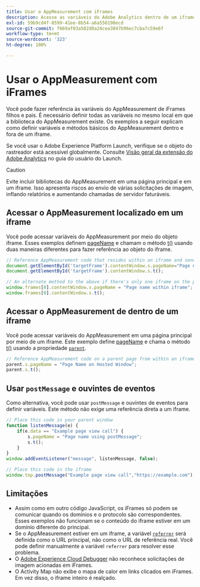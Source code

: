```yaml
---
title: Usar o AppMeasurement com iFrames
description: Acesse as variáveis do Adobe Analytics dentro de um iframe ou de uma página principal em um iframe.
exl-id: 59b9cd4f-8599-41ee-8b54-a6a556198ecd
source-git-commit: f669af03a502d8a24cea3047b96ec7cba7c59e6f
workflow-type: tm+mt
source-wordcount: '323'
ht-degree: 100%

---
```


# Usar o AppMeasurement com iFrames

Você pode fazer referência às variáveis do AppMeasurement de iFrames filhos e pais. É necessário definir todas as variáveis no mesmo local em que a biblioteca do AppMeasurement existe. Os exemplos a seguir explicam como definir variáveis e métodos básicos do AppMeasurement dentro e fora de um iframe.

Se você usar o Adobe Experience Platform Launch, verifique se o objeto do rastreador está acessível globalmente. Consulte [Visão geral da extensão do Adobe Analytics](https://experienceleague.adobe.com/docs/launch/using/extensions-ref/adobe-extension/analytics-extension/overview.html?lang=pt-BR) no guia do usuário do Launch.

>[!CAUTION]
>
>Evite incluir bibliotecas do AppMeasurement em uma página principal e em um iframe. Isso apresenta riscos ao envio de várias solicitações de imagem, inflando relatórios e aumentando chamadas de servidor faturáveis.

## Acessar o AppMeasurement localizado em um iframe

Você pode acessar variáveis do AppMeasurement por meio do objeto iframe. Esses exemplos definem [pageName](../vars/page-vars/pagename.md) e chamam o método [t()](../vars/functions/t-method.md) usando duas maneiras diferentes para fazer referência ao objeto do iframe.

```js
// Reference AppMeasurement code that resides within an iframe and send an image request
document.getElementById('targetFrame').contentWindow.s.pageName="Page name within iframe";
document.getElementById('targetFrame').contentWindow.s.t();

// An alternate method to the above if there's only one iframe on the page
window.frames[0].contentWindow.s.pageName = "Page name within iframe";
window.frames[0].contentWindow.s.t();
```

## Acessar o AppMeasurement de dentro de um iframe

Você pode acessar variáveis do AppMeasurement em uma página principal por meio de um iframe. Este exemplo define [pageName](../vars/page-vars/pagename.md) e chama o método [t()](../vars/functions/t-method.md) usando a propriedade [`parent`](https://www.w3schools.com/jsref/prop_win_parent.asp).

```js
// Reference AppMeasurement code on a parent page from within an iframe and send an image request
parent.s.pageName = "Page Name on Hosted Window";
parent.s.t();
```

## Usar `postMessage` e ouvintes de eventos

Como alternativa, você pode usar `postMessage` e ouvintes de eventos para definir variáveis. Este método não exige uma referência direta a um iframe.

```js
// Place this code in your parent window
function listenMessage(e) {
    if(e.data == "Example page view call") {
        s.pageName = "Page name using postMessage";
        s.t();
    }
}
window.addEventListener("message", listenMessage, false);

// Place this code in the iframe
window.top.postMessage("Example page view call","https://example.com");
```

## Limitações

* Assim como em outro código JavaScript, os iFrames só podem se comunicar quando os domínios e o protocolo são correspondentes. Esses exemplos não funcionam se o conteúdo do iframe estiver em um domínio diferente do principal.
* Se o AppMeasurement estiver em um iframe, a variável [`referrer`](../vars/page-vars/referrer.md) será definida como o URL principal, não como o URL de referência real. Você pode definir manualmente a variável `referrer` para resolver esse problema.
* O [Adobe Experience Cloud Debugger](https://experienceleague.adobe.com/docs/debugger/using/experience-cloud-debugger.html?lang=pt-BR) não reconhece solicitações de imagem acionadas em iFrames.
* O Activity Map não exibe o mapa de calor em links clicados em iFrames. Em vez disso, o iframe inteiro é realçado.
